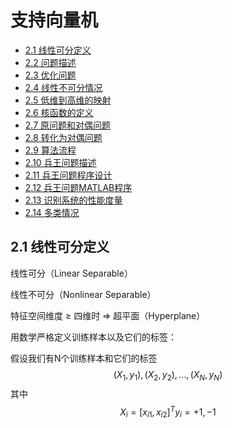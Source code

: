 # 支持向量机

- [2.1 线性可分定义](#2.1)
- [2.2 问题描述](#2.2)
- [2.3 优化问题](#2.3)
- [2.4 线性不可分情况](#2.4)
- [2.5 低维到高维的映射](#2.5)
- [2.6 核函数的定义](#2.6)
- [2.7 原问题和对偶问题](#2.7)
- [2.8 转化为对偶问题](#2.8)
- [2.9 算法流程](#2.9)
- [2.10 兵王问题描述](#2.10)
- [2.11 兵王问题程序设计](#2.11)
- [2.12 兵王问题MATLAB程序](#2.12)
- [2.13 识别系统的性能度量](#2.13)
- [2.14 多类情况](#2.14)



<a name="2.1"></a>

## 2.1 线性可分定义

线性可分（Linear Separable）

线性不可分（Nonlinear Separable）

特征空间维度 ≥ 四维时 => 超平面（Hyperplane）

用数学严格定义训练样本以及它们的标签：

假设我们有N个训练样本和它们的标签
$$
{(X_1, y_1),(X_2, y_2), ..., (X_N, y_N)}
$$
其中
$$
X_i = [x_{i1},x_{i2}]^T
y_i = {+1, -1}
$$
